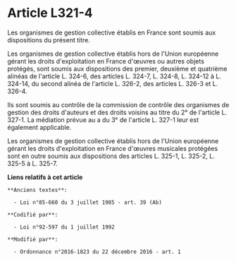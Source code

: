 # Article L321-4

Les organismes de gestion collective établis en France sont soumis aux dispositions du présent titre. 

Les organismes de gestion collective établis hors de l'Union européenne gérant les droits d'exploitation en France d'œuvres
ou autres objets protégés, sont soumis aux dispositions des premier, deuxième et quatrième alinéas de l'article L. 324-6, des
articles L. 324-7, L. 324-8, L. 324-12 à L. 324-14, du second alinéa de l'article L. 326-2, des articles L. 326-3 et L.
326-4. 

Ils sont soumis au contrôle de la commission de contrôle des organismes de gestion des droits d'auteurs et des droits voisins
au titre du 2° de l'article L. 327-1. La médiation prévue au a du 3° de l'article L. 327-1 leur est également applicable. 

Les organismes de gestion collective établis hors de l'Union européenne gérant les droits d'exploitation en France d'œuvres
musicales protégées sont en outre soumis aux dispositions des articles L. 325-1, L. 325-2, L. 325-5 à L. 325-7.

**Liens relatifs à cet article**

	**Anciens textes**:

	  - Loi n°85-660 du 3 juillet 1985 - art. 39 (Ab)

	**Codifié par**:

	  - Loi n°92-597 du 1 juillet 1992

	**Modifié par**:

	  - Ordonnance n°2016-1823 du 22 décembre 2016 - art. 1
